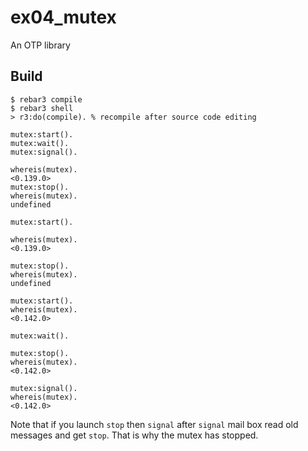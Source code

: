 ex04_mutex
=====

An OTP library

Build
-----

    $ rebar3 compile
	$ rebar3 shell
	> r3:do(compile). % recompile after source code editing 

```
mutex:start().
mutex:wait().
mutex:signal().

whereis(mutex).
<0.139.0>
mutex:stop().
whereis(mutex).
undefined

```

```
mutex:start().

whereis(mutex).
<0.139.0>

mutex:stop().
whereis(mutex).
undefined
```

```
mutex:start().
whereis(mutex).
<0.142.0>

mutex:wait().

mutex:stop().
whereis(mutex).
<0.142.0>

mutex:signal().
whereis(mutex).
<0.142.0>

```

Note that if you launch `stop` then `signal` after `signal` mail box read old messages and get `stop`. 
That is why the mutex has stopped.
```

```